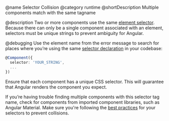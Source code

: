 @name Selector Collision 
@category runtime
@shortDescription Multiple components match with the same tagname

@description
Two or more components use the same [element selector](https://angular.io/guide/component-overview#specifying-a-components-css-selector). Because there can only be a single component associated with an element, selectors must be unique strings to prevent ambiguity for Angular.

@debugging
Use the element name from the error message to search for places where you’re using the same [selector declaration](https://angular.io/guide/architecture-components) in your codebase:

```typescript
@Component({
  selector: 'YOUR_STRING',
  ...
})
```

Ensure that each component has a unique CSS selector. This will guarantee that Angular renders the component you expect.

If you’re having trouble finding multiple components with this selector tag name, check for components from imported component libraries, such as Angular Material. Make sure you're following the [best practices](https://angular.io/guide/styleguide#component-selectors) for your selectors to prevent collisions.
